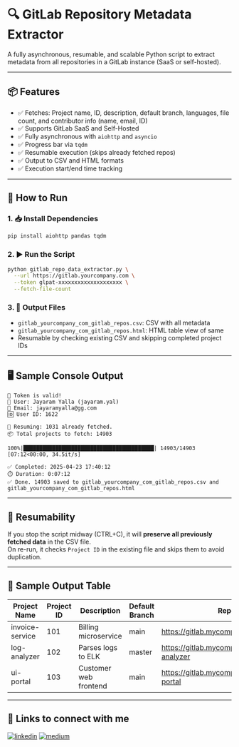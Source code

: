 
# 🔍 GitLab Repository Metadata Extractor

A fully asynchronous, resumable, and scalable Python script to extract metadata from all repositories in a GitLab instance (SaaS or self-hosted).

---

## 📦 Features

- ✅ Fetches: Project name, ID, description, default branch, languages, file count, and contributor info (name, email, ID)
- ✅ Supports GitLab SaaS and Self-Hosted
- ✅ Fully asynchronous with `aiohttp` and `asyncio`
- ✅ Progress bar via `tqdm`
- ✅ Resumable execution (skips already fetched repos)
- ✅ Output to CSV and HTML formats
- ✅ Execution start/end time tracking

---

## 🚀 How to Run

### 1. 📥 Install Dependencies

```bash
pip install aiohttp pandas tqdm
```

### 2. ▶️ Run the Script

```bash
python gitlab_repo_data_extractor.py \
  --url https://gitlab.yourcompany.com \
  --token glpat-xxxxxxxxxxxxxxxxxxxx \
  --fetch-file-count
```

### 3. 🧾 Output Files

- `gitlab_yourcompany_com_gitlab_repos.csv`: CSV with all metadata
- `gitlab_yourcompany_com_gitlab_repos.html`: HTML table view of same
- Resumable by checking existing CSV and skipping completed project IDs

---

## 🖥️ Sample Console Output

```
🔐 Token is valid!
👤 User: Jayaram Yalla (jayaram.yal)
📧 Email: jayaramyalla@gg.com
🆔 User ID: 1622

📂 Resuming: 1031 already fetched.
📦 Total projects to fetch: 14903

100%|█████████████████████████████████████████| 14903/14903 [07:12<00:00, 34.5it/s]

✅ Completed: 2025-04-23 17:40:12
⏱️ Duration: 0:07:12
✅ Done. 14903 saved to gitlab_yourcompany_com_gitlab_repos.csv and gitlab_yourcompany_com_gitlab_repos.html
```

---

## 📝 Resumability

If you stop the script midway (CTRL+C), it will **preserve all previously fetched data** in the CSV file.  
On re-run, it checks `Project ID` in the existing file and skips them to avoid duplication.

---

## 📑 Sample Output Table

| Project Name     | Project ID | Description          | Default Branch | Repo URL                                         | Languages       | Contributors         | Contributor User IDs            | Contributor Usernames    | Contributor Emails                     | File Count |
|------------------|------------|-----------------------|----------------|--------------------------------------------------|------------------|------------------------|----------------------------------|---------------------------|----------------------------------------|------------|
| invoice-service  | 101        | Billing microservice  | main           | https://gitlab.mycompany.com/infra/invoice       | Python, YAML     | Ramana, Sheela        | Ramana:ramana@corp.com           | Ramana, Sheela            | ramana@corp.com, sheela@corp.com       | 184        |
| log-analyzer     | 102        | Parses logs to ELK    | master         | https://gitlab.mycompany.com/tools/log-analyzer  | Bash, Python     | Praveen               | Praveen:praveen@corp.com         | Praveen                   | praveen@corp.com                      | 239        |
| ui-portal        | 103        | Customer web frontend | main           | https://gitlab.mycompany.com/frontend/ui-portal  | JavaScript, HTML | Sheela, Praveen       | Sheela:sheela@corp.com,...       | Sheela, Praveen           | sheela@corp.com, praveen@corp.com,... | 312        |


---

## 🔗 Links to connect with me
[![linkedin](https://img.shields.io/badge/linkedin-0A66C2?style=for-the-badge&logo=linkedin&logoColor=white)](https://in.linkedin.com/in/jayaramyalla)
[![medium](https://img.shields.io/badge/Medium-12100E?style=for-the-badge&logo=medium&logoColor=white)](https://jayaramyalla.medium.com/)
